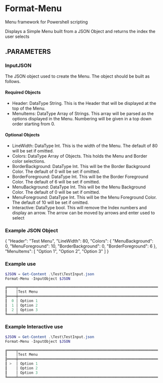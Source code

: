 # Format-Menu

Menu framework for Powershell scripting

Displays a Simple Menu built from a JSON Object and returns the index the user selects

## .PARAMETERS

### InputJSON

The JSON object used to create the Menu.  The object should be built as follows.

#### Required Objects

- Header:  DataType String.  This is the Header that will be displayed at the top of the Menu.
- MenuItems: DataType Array of Strings. This array will be parsed as the options displayed in the Menu.  Numbering will be given in a top down order starting from 0.

#### Optional Objects

- LineWidth: DataType Int. This is the width of the Menu.  The default of 80 will be set if omitted.
- Colors: DataType Array of Objects.  This holds the Menu and Border color selections.
- BorderBackground: DataType Int.  This will be the Border Background Color.  The default of 0 will be set if omitted.
- BorderForeground: DataType Int.  This will be the Border Foreground Color.  The default of 6 will be set if omitted.
- MenuBackground: DataType Int.  This will be the Menu Background Color.  The default of 0 will be set if omitted.
- MenuForeground: DataType Int.  This will be the Menu Foreground Color.  The default of 10 will be set if omitted.
- Interactive: DataType bool.  This will remove the Index numbers and display an arrow.  The arrow can be moved by arrows and enter used to select
### Example JSON Object

{
    "Header": "Test Menu",
    "LineWidth": 80,
    "Colors": {
        "MenuBackground": 0,
        "MenuForeground": 10,
        "BorderBackground": 0,
        "BorderForeground": 6
    },
    "MenuItems": [
        "Option 1",
        "Option 2",
        "Option 3"
    ]
}

### Example use

```Powershell
$JSON = Get-Content .\Test\TestInput.json
Format-Menu -InputObject $JSON

╔════╤═════════════════════════════════════════════════════════════════════════╗
║    │Test Menu                                                                ║
╠════╪═════════════════════════════════════════════════════════════════════════╣
║  0 │ Option 1                                                                ║
║  1 │ Option 2                                                                ║
║  2 │ Option 3                                                                ║
╚════╧═════════════════════════════════════════════════════════════════════════╝
```

### Example Interactive use

```Powershell
$JSON = Get-Content .\Test\TestInput.json
Format-Menu -InputObject $JSON

╔════╤═════════════════════════════════════════════════════════════════════════╗
║    │Test Menu                                                                ║
╠════╪═════════════════════════════════════════════════════════════════════════╣
║ >  │ Option 1                                                                ║
║    │ Option 2                                                                ║
║    │ Option 3                                                                ║
╚════╧═════════════════════════════════════════════════════════════════════════╝
```